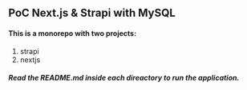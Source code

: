 ## PoC Next.js & Strapi with MySQL

#### This is a monorepo with two projects:

1. strapi
2. nextjs

##### Read the README.md inside each direactory to run the application.
